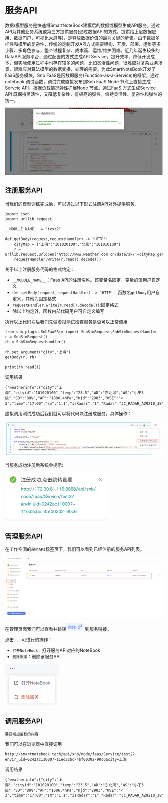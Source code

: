 # 服务API

数据/模型服务是快速将SmartNoteBook建模后的数据或模型生成API服务，通过API为其他业务系统或第三方提供服务(通过数据API的方式，提供给上层数据应用、数据门户，可视化大屏等)，是释放数据价值的最为关键的步骤。由于数据多样性和模型的复杂性，传统的定制开发API方式需要架构、开发、部署、运维等多步骤、多角色参与，整个过程复杂、成本高、运维/维护困难。近几年诞生较多的DataAPI服务平台，通过配置的方式生成API Service，提升效率、降低开发成本，但实际使用过程中也存在较多的问题，比如灵活性问题，很难应对复杂业务场景、很难应对算法模型的数据变换、处理的需要。为此SmartNoteBook开发了FaaS服务模块，Snb FaaS是函数即服务(Function-as-a-Service)的框架，通过notebook 调试函数，调试完成直接发布到Snb FaaS Node 节点上直接生成Servcie API，根据负载情况弹性扩展Node 节点。通过FaaS 方式生成Service API 既保持灵活性，又降低复杂性，有极高的弹性，维持灵活性、复杂性和弹性的统一。

![图 6](../images/FAAS.png)  

## 注册服务API

当我们的模型训练完成后，可以通过以下形式注册API对外提供服务。

```
import json
import urllib.request

__MODULE_NAME__ = "test2"

def getBody(request,requestHandler) -> 'HTTP':
    cityMap = {"上海":"101020100","北京":"101010100"}
    r = urllib.request.urlopen('http://www.weather.com.cn/data/sk/'+cityMap.get(requestHandler.get_argument("city"))+'.html')
    requestHandler.write(r.read().decode())
```
关于以上注册服务代码的格式约定：

* `__MODULE_NAME__`：Faas API的注册名称。该变量名固定，变量的值用户自定义
* `def getBody(request,requestHandler) -> 'HTTP' `: 函数名`getBody`用户自定义，其他为固定格式
* `requestHandler.write(r.read().decode())`:固定格式
* 除以上约定外，函数内部代码用户可自定义编写

执行以上代码块后我们先做虚拟测试检查服务是否可以正常调用

```
from snb_plugin.SnbFaaSSim import SnbSimRequest,SnbSimRequestHandler
r = SnbSimRequest()
rh = SnbSimRequestHandler()

rh.set_argument("city","上海")
getBody(r, rh)

print(rh.read())
```

调用结果
```
{"weatherinfo":{"city":"上海","cityid":"101020100","temp":"23.5","WD":"东北风","WS":"小于3级","SD":"80%","AP":"1006.4hPa","njd":"2903","WSE":"< 3","time":"17:00","sm":"1.1","isRadar":"1","Radar":"JC_RADAR_AZ9210_JB"}}
```

虚拟调用测试成功后我们就可以将代码块注册成服务，具体操作：

![图 7](../images/faas%E6%9C%8D%E5%8A%A1.png)  

当服务成功注册后系统会提示:

![图 8](../images/fasssappi.png)  


## 管理服务API

在工作空间的`服务API`标签页下，我们可以看到已经注册的服务API列表。

![图 9](../images/%E7%AE%A1%E7%90%86api%E6%9C%8D%E5%8A%A1.png)  

在管理页面我们可以查看并跳转![图 11](../images/tiaozhuan.png) 到服务链接。

点击`...` 可进行的操作：

- `打开NoteBook`：打开服务API对应的NoteBook
- `删除服务`：删除该服务API

![图 12](../images/api%E6%93%8D%E4%BD%9C.png)  


## 调用服务API

`需要增加鉴权的内容`

我们可以在浏览器中直接调用

```
http://smartnotebook.tech/api/snb/node/faas/Service/test2?envir_uid=0242ac110007-11ed2cbc-4bf00302-90c6&city=上海
```

调用结果
```
{"weatherinfo":{"city":"上海","cityid":"101020100","temp":"23.5","WD":"东北风","WS":"小于3级","SD":"80%","AP":"1006.4hPa","njd":"2903","WSE":"< 3","time":"17:00","sm":"1.1","isRadar":"1","Radar":"JC_RADAR_AZ9210_JB"}}
```